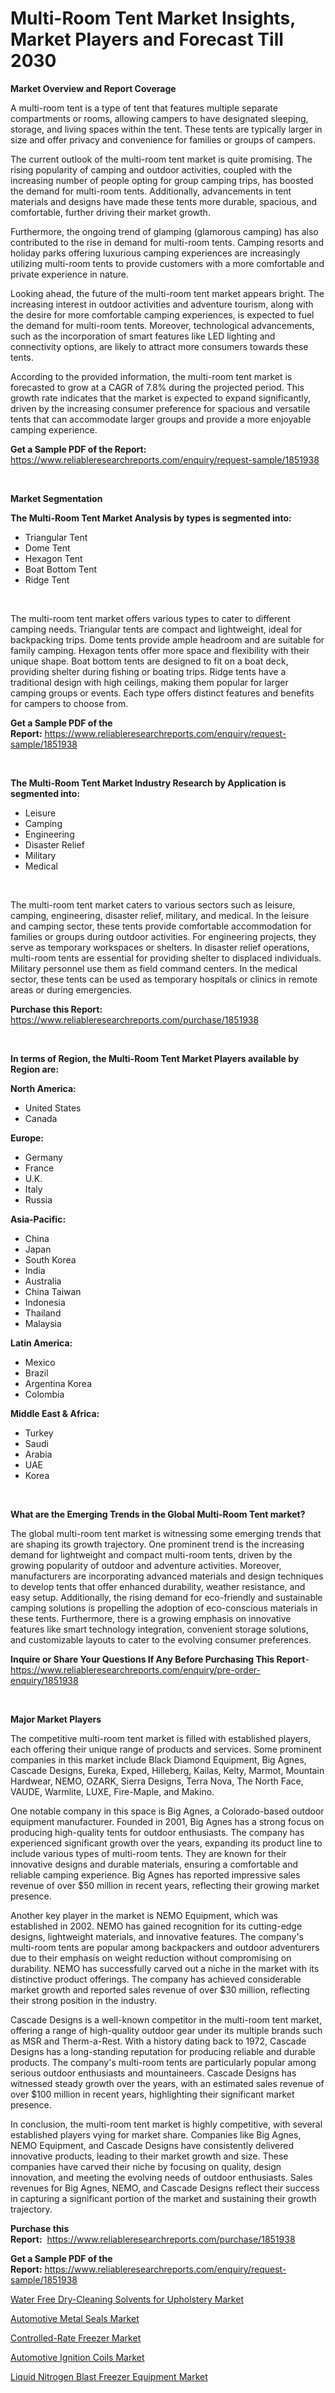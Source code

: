 <p><h1>Multi-Room Tent Market Insights, Market Players and Forecast Till 2030</h1></p><p><strong>Market Overview and Report Coverage</strong></p>
<p><p>A multi-room tent is a type of tent that features multiple separate compartments or rooms, allowing campers to have designated sleeping, storage, and living spaces within the tent. These tents are typically larger in size and offer privacy and convenience for families or groups of campers.</p><p>The current outlook of the multi-room tent market is quite promising. The rising popularity of camping and outdoor activities, coupled with the increasing number of people opting for group camping trips, has boosted the demand for multi-room tents. Additionally, advancements in tent materials and designs have made these tents more durable, spacious, and comfortable, further driving their market growth.</p><p>Furthermore, the ongoing trend of glamping (glamorous camping) has also contributed to the rise in demand for multi-room tents. Camping resorts and holiday parks offering luxurious camping experiences are increasingly utilizing multi-room tents to provide customers with a more comfortable and private experience in nature.</p><p>Looking ahead, the future of the multi-room tent market appears bright. The increasing interest in outdoor activities and adventure tourism, along with the desire for more comfortable camping experiences, is expected to fuel the demand for multi-room tents. Moreover, technological advancements, such as the incorporation of smart features like LED lighting and connectivity options, are likely to attract more consumers towards these tents.</p><p>According to the provided information, the multi-room tent market is forecasted to grow at a CAGR of 7.8% during the projected period. This growth rate indicates that the market is expected to expand significantly, driven by the increasing consumer preference for spacious and versatile tents that can accommodate larger groups and provide a more enjoyable camping experience.</p></p>
<p><strong>Get a Sample PDF of the Report:</strong> <a href="https://www.reliableresearchreports.com/enquiry/request-sample/1851938">https://www.reliableresearchreports.com/enquiry/request-sample/1851938</a></p>
<p>&nbsp;</p>
<p><strong>Market Segmentation</strong></p>
<p><strong>The Multi-Room Tent Market Analysis by types is segmented into:</strong></p>
<p><ul><li>Triangular Tent</li><li>Dome Tent</li><li>Hexagon Tent</li><li>Boat Bottom Tent</li><li>Ridge Tent</li></ul></p>
<p>&nbsp;</p>
<p><p>The multi-room tent market offers various types to cater to different camping needs. Triangular tents are compact and lightweight, ideal for backpacking trips. Dome tents provide ample headroom and are suitable for family camping. Hexagon tents offer more space and flexibility with their unique shape. Boat bottom tents are designed to fit on a boat deck, providing shelter during fishing or boating trips. Ridge tents have a traditional design with high ceilings, making them popular for larger camping groups or events. Each type offers distinct features and benefits for campers to choose from.</p></p>
<p><strong>Get a Sample PDF of the Report:</strong>&nbsp;<a href="https://www.reliableresearchreports.com/enquiry/request-sample/1851938">https://www.reliableresearchreports.com/enquiry/request-sample/1851938</a></p>
<p>&nbsp;</p>
<p><strong>The Multi-Room Tent Market Industry Research by Application is segmented into:</strong></p>
<p><ul><li>Leisure</li><li>Camping</li><li>Engineering</li><li>Disaster Relief</li><li>Military</li><li>Medical</li></ul></p>
<p>&nbsp;</p>
<p><p>The multi-room tent market caters to various sectors such as leisure, camping, engineering, disaster relief, military, and medical. In the leisure and camping sector, these tents provide comfortable accommodation for families or groups during outdoor activities. For engineering projects, they serve as temporary workspaces or shelters. In disaster relief operations, multi-room tents are essential for providing shelter to displaced individuals. Military personnel use them as field command centers. In the medical sector, these tents can be used as temporary hospitals or clinics in remote areas or during emergencies.</p></p>
<p><strong>Purchase this Report:</strong>&nbsp; <a href="https://www.reliableresearchreports.com/purchase/1851938">https://www.reliableresearchreports.com/purchase/1851938</a></p>
<p>&nbsp;</p>
<p><strong>In terms of Region, the Multi-Room Tent Market Players available by Region are:</strong></p>
<p>
    <p> <strong> North America: </strong>
        <ul>
            <li>United States</li>
            <li>Canada</li>
        </ul>
        </p> 
    <p> <strong> Europe: </strong>
        <ul>
            <li>Germany</li>
            <li>France</li>
            <li>U.K.</li>
            <li>Italy</li>
            <li>Russia</li>
        </ul>
        </p> 
    <p> <strong> Asia-Pacific: </strong>
        <ul>
            <li>China</li>
            <li>Japan</li>
            <li>South Korea</li>
            <li>India</li>
            <li>Australia</li>
            <li>China Taiwan</li>
            <li>Indonesia</li>
            <li>Thailand</li>
            <li>Malaysia</li>
        </ul>
        </p> 
    <p> <strong> Latin America: </strong>
        <ul>
            <li>Mexico</li>
            <li>Brazil</li>
            <li>Argentina Korea</li>
            <li>Colombia</li>
        </ul>
        </p> 
    <p> <strong> Middle East & Africa: </strong>
        <ul>
            <li>Turkey</li>
            <li>Saudi</li>
            <li>Arabia</li>
            <li>UAE</li>
            <li>Korea</li>
        </ul>
    </p>
    </p>
<p>&nbsp;</p>
<p><strong>What are the Emerging Trends in the Global Multi-Room Tent market?</strong></p>
<p><p>The global multi-room tent market is witnessing some emerging trends that are shaping its growth trajectory. One prominent trend is the increasing demand for lightweight and compact multi-room tents, driven by the growing popularity of outdoor and adventure activities. Moreover, manufacturers are incorporating advanced materials and design techniques to develop tents that offer enhanced durability, weather resistance, and easy setup. Additionally, the rising demand for eco-friendly and sustainable camping solutions is propelling the adoption of eco-conscious materials in these tents. Furthermore, there is a growing emphasis on innovative features like smart technology integration, convenient storage solutions, and customizable layouts to cater to the evolving consumer preferences.</p></p>
<p><strong>Inquire or Share Your Questions If Any Before Purchasing This Report</strong>- <a href="https://www.reliableresearchreports.com/enquiry/pre-order-enquiry/1851938">https://www.reliableresearchreports.com/enquiry/pre-order-enquiry/1851938</a></p>
<p>&nbsp;</p>
<p><strong>Major Market Players</strong></p>
<p><p>The competitive multi-room tent market is filled with established players, each offering their unique range of products and services. Some prominent companies in this market include Black Diamond Equipment, Big Agnes, Cascade Designs, Eureka, Exped, Hilleberg, Kailas, Kelty, Marmot, Mountain Hardwear, NEMO, OZARK, Sierra Designs, Terra Nova, The North Face, VAUDE, Warmlite, LUXE, Fire-Maple, and Makino.</p><p>One notable company in this space is Big Agnes, a Colorado-based outdoor equipment manufacturer. Founded in 2001, Big Agnes has a strong focus on producing high-quality tents for outdoor enthusiasts. The company has experienced significant growth over the years, expanding its product line to include various types of multi-room tents. They are known for their innovative designs and durable materials, ensuring a comfortable and reliable camping experience. Big Agnes has reported impressive sales revenue of over $50 million in recent years, reflecting their growing market presence.</p><p>Another key player in the market is NEMO Equipment, which was established in 2002. NEMO has gained recognition for its cutting-edge designs, lightweight materials, and innovative features. The company's multi-room tents are popular among backpackers and outdoor adventurers due to their emphasis on weight reduction without compromising on durability. NEMO has successfully carved out a niche in the market with its distinctive product offerings. The company has achieved considerable market growth and reported sales revenue of over $30 million, reflecting their strong position in the industry.</p><p>Cascade Designs is a well-known competitor in the multi-room tent market, offering a range of high-quality outdoor gear under its multiple brands such as MSR and Therm-a-Rest. With a history dating back to 1972, Cascade Designs has a long-standing reputation for producing reliable and durable products. The company's multi-room tents are particularly popular among serious outdoor enthusiasts and mountaineers. Cascade Designs has witnessed steady growth over the years, with an estimated sales revenue of over $100 million in recent years, highlighting their significant market presence.</p><p>In conclusion, the multi-room tent market is highly competitive, with several established players vying for market share. Companies like Big Agnes, NEMO Equipment, and Cascade Designs have consistently delivered innovative products, leading to their market growth and size. These companies have carved their niche by focusing on quality, design innovation, and meeting the evolving needs of outdoor enthusiasts. Sales revenues for Big Agnes, NEMO, and Cascade Designs reflect their success in capturing a significant portion of the market and sustaining their growth trajectory.</p></p>
<p><strong>Purchase this Report:</strong>&nbsp;&nbsp;<a href="https://www.reliableresearchreports.com/purchase/1851938">https://www.reliableresearchreports.com/purchase/1851938</a></p>
<p></p>
<p><strong>Get a Sample PDF of the Report:</strong>&nbsp;<a href="https://www.reliableresearchreports.com/enquiry/request-sample/1851938">https://www.reliableresearchreports.com/enquiry/request-sample/1851938</a></p>
<p><p><a href="https://github.com/rahu1501/Market-Research-Report-List-1/blob/main/water-free-dry-cleaning-solvents-for-upholstery-market.md">Water Free Dry-Cleaning Solvents for Upholstery Market</a></p><p><a href="https://github.com/rahu1503/Market-Research-Report-List-1/blob/main/automotive-metal-seals-market.md">Automotive Metal Seals Market</a></p><p><a href="https://medium.com/@robinrathi2023/controlled-rate-freezer-market-size-market-outlook-and-market-forecast-2023-to-2030-bf3f9024c986">Controlled-Rate Freezer Market</a></p><p><a href="https://www.linkedin.com/pulse/automotive-ignition-coils-market-size-growth-forecast-from-i8iaf/">Automotive Ignition Coils Market</a></p><p><a href="https://medium.com/@bethhermann2023/liquid-nitrogen-blast-freezer-equipment-market-size-and-market-trends-complete-industry-overview-eb8e7cec6ad8">Liquid Nitrogen Blast Freezer Equipment Market</a></p></p>